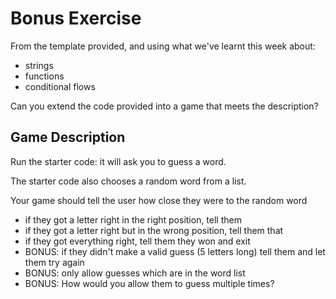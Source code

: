 # Bonus Exercise

From the template provided, and using what we've learnt this week about:

- strings
- functions
- conditional flows

Can you extend the code provided into a game that meets the description?

## Game Description

Run the starter code: it will ask you to guess a word.

The starter code also chooses a random word from a list.

Your game should tell the user how close they were to the random word

- if they got a letter right in the right position, tell them
- if they got a letter right but in the wrong position, tell them that
- if they got everything right, tell them they won and exit
- BONUS: if they didn't make a valid guess (5 letters long) tell them and let them try again
- BONUS: only allow guesses which are in the word list
- BONUS: How would you allow them to guess multiple times?
